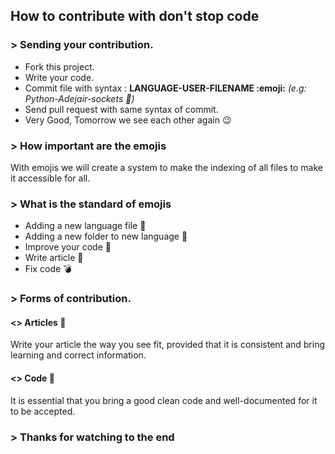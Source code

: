 ## How to contribute with don't stop code

### > Sending your contribution.

- Fork this project.
- Write your code.
- Commit file with syntax : **LANGUAGE-USER-FILENAME :emoji:** _(e.g: Python-Adejair-sockets :art:)_
- Send pull request with same syntax of commit.
-  Very Good, Tomorrow we see each other again :wink:

### > How important are the emojis
With emojis we will create a system to make the indexing of all files to make it accessible for all.

### > What is the standard of emojis
- Adding a new language file :art:
- Adding a new folder to new language :file_folder:
- Improve your code :rocket:
- Write article :memo:
- Fix code :bomb:

### > Forms of contribution.
#### <> Articles :memo:
Write your article the way you see fit, provided that it is consistent and bring learning and correct information.
#### <> Code :art:
It is essential that you bring a good clean code and well-documented for it to be accepted.

### > Thanks for watching to the end
